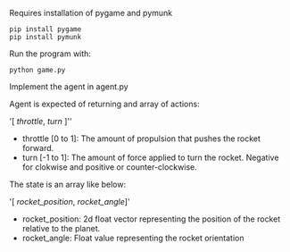 Requires installation of pygame and pymunk

```
pip install pygame
pip install pymunk
```

Run the program with:

```
python game.py
```

Implement the agent in agent.py

Agent is expected of returning and array of actions:

'[ *throttle*, *turn* ]''

- throttle [0 to 1]: The amount of propulsion that pushes the rocket forward.
- turn [-1 to 1]: The amount of force applied to turn the rocket. Negative for clokwise and positive or counter-clockwise.

The state is an array like below:

'[ *rocket_position*, *rocket_angle*]'

- rocket_position: 2d float vector representing the position of the rocket relative to the planet.
- rocket_angle: Float value representing the rocket orientation
